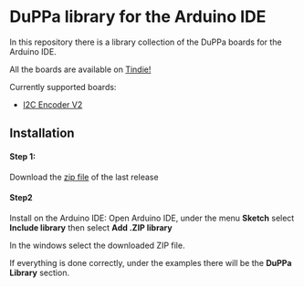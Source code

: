 # DuPPa library for the Arduino IDE

In this repository there is a library collection of the DuPPa boards for the Arduino IDE.

All the boards are available on [Tindie!](https://www.tindie.com/stores/Saimon/)



Currently supported boards:

- [I2C Encoder V2](https://github.com/Fattoresaimon/I2CEncoderV2)



## Installation

#### Step 1:

Download the [zip file](https://github.com/Fattoresaimon/ArduinoDuPPaLib/releases/download/v1.0.0/ArduinoDuPPaLib.zip) of the last release

#### Step2

Install on the Arduino IDE: 
Open Arduino IDE, under the menu **Sketch** select **Include library** then select **Add .ZIP library**

In the windows select the downloaded ZIP file.



If everything is done correctly, under the examples there will be the **DuPPa Library** section.